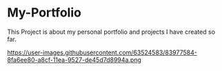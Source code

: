 # My-Portfolio

This Project is about my personal portfolio and projects I have created so far.

https://user-images.githubusercontent.com/63524583/83977584-8fa6ee80-a8cf-11ea-9527-de45d7d8994a.png
